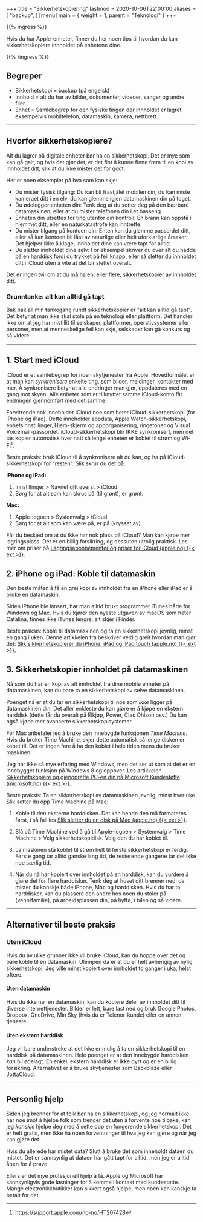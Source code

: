 +++
title = "Sikkerhetskopiering"
lastmod = 2020-10-06T22:00:00
aliases = [
    "backup",
]
[menu]
main = { weight = 1, parent = "Teknologi" }
+++

{{% ingress %}}

Hvis du har Apple-enheter, finner du her noen tips til hvordan du kan sikkerhetskopiere innholdet
på enhetene dine.

{{% /ingress %}}

## Begreper

- Sikkerhetskopi = backup (på engelsk)
- Innhold = alt du har av bilder, dokumenter, videoer, sanger og andre filer.
- Enhet = Samlebegrep for den fysiske tingen der innholdet er lagret,
  eksempelvis mobiltelefon, datamaskin, kamera, nettbrett.

***

## Hvorfor sikkerhetskopiere?

Alt du lagrer på digitale enheter bør ha en sikkerhetskopi. Det er mye som kan
gå galt, og hvis det gjør det, er det fint å kunne finne frem til en kopi av
innholdet ditt, slik at du ikke mister det for godt.

Her er noen eksempler på hva som kan skje:

- Du mister fysisk tilgang: Du kan bli frastjålet mobilen din, du kan miste
  kameraet ditt i en elv, du kan glemme igjen datamaskinen din på toget.
- Du ødelegger enheten din: Tenk deg at du setter deg på den bærbare
  datamaskinen, eller at du mister telefonen din i et basseng.
- Enheten din utsettes for ting utenfor din kontroll: En brann kan oppstå i
  hjemmet ditt, eller en naturkatastrofe kan inntreffe.
- Du mister tilgang på kontoen din: Enten kan du glemme passordet ditt, eller så
  kan kontoen bli låst av naturlige eller helt uforklarlige årsaker. Det hjelper
  ikke å klage, innholdet dine kan være tapt for alltid.
- Du sletter innholdet dine selv: For eksempel skriver du over alt du hadde på
  en harddisk fordi du trykket på feil knapp, eller så sletter du innholdet ditt
  i iCloud uten å vite at det bir slettet overalt.

Det er ingen tvil om at du må ha en, eller flere, sikkerhetskopier av innholdet ditt.

### Grunntanke: alt kan alltid gå tapt  

Bak bak all min tankegang rundt sikkerhetskopier er "alt kan alltid gå tapt". Det betyr at man
ikke skal stole på én teknologi eller plattform. Det handler ikke om at jeg har mistillit til
selskaper, plattformer, operativsystemer eller personer, men at menneskelige feil kan skje,
selskaper kan gå konkurs og så videre.
***

## 1. Start med iCloud

iCloud er et samlebegrep for noen skytjenester fra Apple. Hovedformålet er at man kan
*synkronisere* enkelte ting, som bilder, meldinger, kontakter med mer. Å synkronisere betyr at
alle endringer man gjør, oppdateres med en gang mot skyen. Alle enheter som er tilknyttet samme
iCloud-konto får endringen gjennomført med det samme.

Forvirrende nok inneholder iCloud noe som heter iCloud-sikkerhetskopi (for iPhone og iPad). Dette
inneholder appdata, Apple Watch-sikkerhetskopi, enhetsinnstillinger, Hjem-skjerm og
apporganisering, ringetoner og Visual Voicemail-passordet. iCloud-sikkerhetskopi blir IKKE
synkronisert, men det tas kopier automatisk hver natt så lenge enheten er koblet til strøm og
Wi-Fi[^icloudbackup].

Beste praksis: bruk iCloud til å synkronisere alt du kan, og ha på iCloud-sikkerhetskopi for
"resten". Slik skrur du det på:

**iPhone og iPad:**  

1. Innstillinger > Navnet ditt øverst > iCloud.
2. Sørg for at alt som kan skrus på (til grønt), er grønt.

**Mac:**  

1. Apple-logoen > Systemvalg > iCloud.
2. Sørg for at alt som kan være på, er på (krysset av).

Får du beskjed om at du ikke har nok plass på iCloud? Man kan kjøpe mer lagringsplass. Det er en
billig forsikring, og dessuten utrolig praktisk. Les mer om priser på [Lagringsabonnementer og
priser for iCloud (apple.no) {{< ext >}}](https://support.apple.com/no-no/HT201238).

## 2. iPhone og iPad: Koble til datamaskin

Den beste måten å få en grei kopi av innholdet fra en iPhone eller iPad er å bruke en datamaskin.

Siden iPhone ble lansert, har man alltid brukt programmet iTunes både for Windows og Mac. Hvis du
kjører den nyeste utgaven av macOS som heter Catalina, finnes ikke iTunes lengre, alt skjer i
Finder.

Beste praksis: Koble til datamaskinen og ta en sikkerhetskopi jevnlig, minst en gang i uken.
Denne artikkelen fra beskriver veldig greit hvordan man gjør det: [Slik sikkerhetskopierer du
iPhone, iPad og iPad touch (apple.no) {{< ext >}}](https://support.apple.com/no-no/HT203977#computer).

## 3. Sikkerhetskopier innholdet på datamaskinen

Nå som du har en kopi av alt innholdet fra dine mobile enheter på datamaskinen, kan du bare ta en
sikkerhetskopi av selve datamaskinen.

Poenget nå er at du tar en sikkerhetskopi til noe som _ikke_ ligger på datamaskinen din. Det
aller enkleste du kan gjøre er å kjøpe en ekstern harddisk (dette får du overalt på Elkjøp,
Power, Clas Ohlson osv.) Du kan også kjøpe mer avanserte sikkerhetskopisystemer.

For Mac anbefaler jeg å bruke den innebygde funksjonen *Time Machine*. Hvis du bruker Time
Machine, skjer dette automatisk så lenge disken er kobet til. Det er ingen fare å ha den koblet i
hele tiden mens du bruker maskinen.

Jeg har ikke så mye erfaring med Windows, men det ser ut som at det er en innebygget funksjon på
Windows 8 og oppover. Les artikkelen [Sikkerhetskopiere og gjenoprette PC-en din på Microsoft
Kundestøtte
(microsoft.no) {{< ext >}}](https://support.microsoft.com/nb-no/help/17127/windows-back-up-restore).

Beste praksis: Ta en sikkerhetskopi av datamaskinen jevnlig, minst hver uke. Slik setter du opp
Time Machine på Mac:

1. Koble til den eksterne harddisken. Det kan hende den må formateres først, i så fall les [Slik
   sletter du en disk på Mac (apple.no) {{< ext >}}](https://support.apple.com/no-no/HT208496).

2. Slå på Time Machine ved å gå til Apple-logoen > Systemvalg > Time Machine > Velg
   sikkerhetskopidisk. Velg den du har koblet til.

3. La maskinen stå koblet til strøm helt til første sikkerhetskopi er ferdig. Første gang tar
   alltid ganske lang tid, de resterende gangene tar det ikke noe særlig tid.

4. Når du nå har kopiert over innholdet på en harddisk, kan du vurdere å gjøre det for flere
   harddisker. Tenk deg at huset ditt brenner ned: da mister du kanskje både iPhone, Mac og
   harddisken. Hvis du har to harddisker, kan du plassere den andre hos noen du stoler på
   (venn/familie), på arbeidsplassen din, på hytta, i bilen og så videre.

***

## Alternativer til beste praksis

### Uten iCloud

Hvis du av ulike grunner ikke vil bruke iCloud, kan du hoppe over det og bare koble til en
datamaskin. Ulempen da er at du er helt avhengig av nylig sikkerhetskopi. Jeg ville minst kopiert
over innholdet to ganger i uka, helst oftere.

#### Uten datamaskin

Hvis du ikke har en datamaskin, kan du kopiere deler av innholdet ditt til diverse
internettjenester. Bilder er lett, bare last ned og bruk Google Photos, Dropbox, OneDrive, Min
Sky (hvis du er Telenor-kunde) eller en annen tjeneste.

#### Uten ekstern harddisk

Jeg vil bare understreke at det ikke er mulig å ta en sikkerhetskopi til en harddisk på
datamaskinen. Hele poenget er at den innebygde harddisken *kan* bli ødelagt. En enkel, ekstern
harddisk er ikke dyrt og er en billig forsikring. Alternativet er å bruke skytjenester som
Backblaze eller JottaCloud.

***

## Personlig hjelp

Siden jeg brenner for at folk bør ha en sikkerhetskopi, og jeg normalt ikke har noe imot å hjelpe
folk som trenger det uten å forvente noe tilbake, kan jeg *kanskje* hjelpe deg med å sette opp en
fungerende sikkerhetskopi. Det er helt gratis, men ikke ha noen forventninger til hva jeg kan
gjøre og når jeg kan gjøre det.

Hvis du allerede har mistet data? Slutt å bruke det som inneholdt dataen du mistet. Det er
sannsynlig at dataen har gått tapt for alltid, men jeg er alltid åpen for å prøve.

Ellers er det mye profesjonell hjelp å få. Apple og Microsoft har sannsynligvis gode løsninger
for å komme i kontakt med kundestøtte. Mange elektronikkbutikker kan sikkert også hjelpe, men
noen kan kanskje ta betalt for det.

[^icloudbackup]: https://support.apple.com/no-no/HT207428
